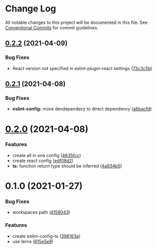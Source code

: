 # Change Log

All notable changes to this project will be documented in this file.
See [Conventional Commits](https://conventionalcommits.org) for commit guidelines.

## [0.2.2](https://github.com/izayl/eslint-config/compare/v0.2.1...v0.2.2) (2021-04-09)


### Bug Fixes

* React version not specified in eslint-plugin-react settings ([73c3c5b](https://github.com/izayl/eslint-config/commit/73c3c5b255aab040e6d6ef0a096a2412b44cebaa))





## [0.2.1](https://github.com/izayl/eslint-config/compare/v0.2.0...v0.2.1) (2021-04-08)


### Bug Fixes

* **eslint-config:** move devdependecy to direct dependency ([a6bacfd](https://github.com/izayl/eslint-config/commit/a6bacfdb9bc6da450d19499be46c5f733ba41001))





# [0.2.0](https://github.com/izayl/eslint-config/compare/v0.1.0...v0.2.0) (2021-04-08)


### Features

* create all in one config ([4635fcc](https://github.com/izayl/eslint-config/commit/4635fcccbff8d566fc66c0f4b865a58c605f6d26))
* create react config ([edf08d2](https://github.com/izayl/eslint-config/commit/edf08d2bc7fcf5d238182a0efd5c5aa2417a044b))
* **ts:** function return type should be inferred ([4a934b5](https://github.com/izayl/eslint-config/commit/4a934b5f7dc69b89a03ac067f8a8ee782d5a19e2))





# 0.1.0 (2021-01-27)


### Bug Fixes

* workspaces path ([d159043](https://github.com/izayl/eslint-config/commit/d159043d67d77d789a316c7db9781a82cb26d06a))


### Features

* create eslint-config-ts ([398163a](https://github.com/izayl/eslint-config/commit/398163ae6f24d77385fd2843e271cb012dd2f486))
* use lerna ([615e5e9](https://github.com/izayl/eslint-config/commit/615e5e96daf8dd0a7c77d122d8def4fa7407942e))
